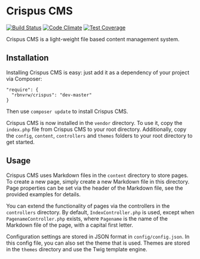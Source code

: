 Crispus CMS
========================================
[![Build Status](https://travis-ci.org/rbnvrw/crispus.svg?branch=master)](https://travis-ci.org/rbnvrw/crispus)
[![Code Climate](https://codeclimate.com/github/rbnvrw/crispus/badges/gpa.svg)](https://codeclimate.com/github/rbnvrw/crispus)
[![Test Coverage](https://codeclimate.com/github/rbnvrw/crispus/badges/coverage.svg)](https://codeclimate.com/github/rbnvrw/crispus)

Crispus CMS is a light-weight file based content management system.

Installation
--------------------
Installing Crispus CMS is easy: just add it as a dependency of your project via Composer:
```
"require": {
  "rbnvrw/crispus": "dev-master"
}
```
Then use `composer update` to install Crispus CMS.

Crispus CMS is now installed in the `vendor` directory. To use it, copy the `index.php` file from Crispus CMS to your root directory. Additionally, copy the `config`, `content`, `controllers` and `themes` folders to your root directory to get started.

Usage
--------------------
Crispus CMS uses Markdown files in the `content` directory to store pages. To create a new page, simply create a new Markdown file in this directory. Page properties can be set via the header of the Markdown file, see the provided examples for details.

You can extend the functionality of pages via the controllers in the `controllers` directory. By default, `IndexController.php` is used, except when `PagenameController.php` exists, where `Pagename` is the name of the Markdown file of the page, with a capital first letter.

Configuration settings are stored in JSON format in `config/config.json`. In this config file, you can also set the theme that is used. Themes are stored in the `themes` directory and use the Twig template engine.

